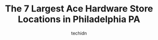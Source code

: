 ---
layout: ampstory
image: https://i0.wp.com/www.depkes.org/wp-content/uploads/2023/06/ace-hardware-0-in-philadelphia-pa-1685965134.jpeg?resize=640,853
author: techidn
featured: false
description: Discover the impressive array of Ace Hardware options in Philadelphia PA, where you can find 7 of the largest Ace Hardware establishments in the area. From renowned classics to hidden gems, 
title: The 7 Largest Ace Hardware Store Locations in Philadelphia PA
cover:
   title: The 7 Largest Ace Hardware Store Locations in Philadelphia PA
   subtitle: Rickpate
   background: https://www.depkes.org/wp-content/uploads/2023/06/ace-hardware-0-in-philadelphia-pa-1685965134.jpeg

pages: 
 - layout: thirds
   top: <h1>#1 Fishers Ace Hardware</h1>
   bottom: "<p>My roommate and I were in the store Tuesday night. I was looking for a replacement flapper. Mine was very small. The woman who was at the back help desk could not have be</p>"
   background: https://www.depkes.org/wp-content/uploads/2023/06/ace-hardware-1-in-philadelphia-pa-1685965134.jpeg
   backgroundblur: true
 - layout: thirds
   top: <h1>#2 10th Street Hardware Ace</h1>
   bottom: "<p>257 S 10th St, Philadelphia, PA 19107, United States</p>"
   background: https://www.depkes.org/wp-content/uploads/2023/06/ace-hardware-2-in-philadelphia-pa-1685965135.jpeg
   cta:
      link: https://www.depkes.org/blog/the-7-largest-ace-hardware-store-locations-in-philadelphia-pa/
      text: The 7 Largest Ace Hardware Store Locations in Philadelphia PA
 - layout: thirds
   top: <h1>#3 3rd St. Hardware Ace</h1>
   bottom: "<p>153 N 3rd St, Philadelphia, PA 19106, United States</p>"
   background: https://www.depkes.org/wp-content/uploads/2023/06/ace-hardware-3-in-philadelphia-pa-1685965136.jpeg
   cta:
      link: https://www.depkes.org/blog/the-7-largest-ace-hardware-store-locations-in-philadelphia-pa/
      text: The 7 Largest Ace Hardware Store Locations in Philadelphia PA
 - layout: thirds
   top: <h1>#4 Pik-A-Panel</h1>
   bottom: "<p>5000 Germantown Ave, Philadelphia, PA 19144, United States</p>"
   background: https://images.unsplash.com/photo-1599422314077-f4dfdaa4cd09?ixlib=rb-4.0.3&ixid=MnwxMjA3fDB8MHxwaG90by1wYWdlfHx8fGVufDB8fHx8&auto=format&fit=crop&w=640&h=853&q=80
   cta:
      link: https://www.depkes.org/blog/the-7-largest-ace-hardware-store-locations-in-philadelphia-pa/
      text: The 7 Largest Ace Hardware Store Locations in Philadelphia PA
 - layout: thirds
   top: <h1>#5 A & C Hardware Supply Co</h1>
   bottom: "<p>6501 Woodland Ave, Philadelphia, PA 19142, United States</p>"
   background: https://images.unsplash.com/photo-1557672172-298e090bd0f1?ixlib=rb-4.0.3&ixid=MnwxMjA3fDB8MHxwaG90by1wYWdlfHx8fGVufDB8fHx8&auto=format&fit=crop&w=640&h=853&q=80
   cta:
      link: https://www.depkes.org/blog/the-7-largest-ace-hardware-store-locations-in-philadelphia-pa/
      text: The 7 Largest Ace Hardware Store Locations in Philadelphia PA
 - layout: thirds
   top: <h1>#6 Ace on Girard</h1>
   bottom: "<p>900 W Girard Ave, Philadelphia, PA 19123, United States</p>"
   background: https://images.unsplash.com/photo-1541356665065-22676f35dd40?ixlib=rb-4.0.3&ixid=MnwxMjA3fDB8MHxwaG90by1wYWdlfHx8fGVufDB8fHx8&auto=format&fit=crop&w=640&h=853&q=80
   cta:
      link: https://www.depkes.org/blog/the-7-largest-ace-hardware-store-locations-in-philadelphia-pa/
      text: The 7 Largest Ace Hardware Store Locations in Philadelphia PA

 - layout: thirds
   middle: Continue reading...
   background: https://images.unsplash.com/photo-1484589065579-248aad0d8b13?ixlib=rb-4.0.3&ixid=MnwxMjA3fDB8MHxwaG90by1wYWdlfHx8fGVufDB8fHx8&auto=format&fit=crop&w=640&h=853&q=80
   cta:
      link: https://www.depkes.org/blog/the-7-largest-ace-hardware-store-locations-in-philadelphia-pa/
      text: The 7 Largest Ace Hardware Store Locations in Philadelphia PA
      
---